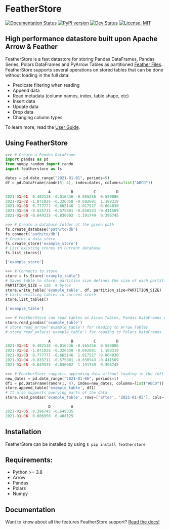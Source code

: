 
# FeatherStore
[![Documentation Status](https://readthedocs.org/projects/featherstore/badge/?version=latest)](https://featherstore.readthedocs.io/en/latest/index.html)
[![PyPI version](https://img.shields.io/pypi/v/FeatherStore?color=blue)](https://pypi.org/project/FeatherStore/)
[![Dev Status](https://img.shields.io/pypi/status/featherstore?color=important)](https://pypi.org/project/FeatherStore/)
[![License: MIT](https://img.shields.io/badge/License-MIT-yellow.svg)](https://github.com/hakonmh/featherstore/blob/master/LICENSE)

## High performance datastore built upon Apache Arrow & Feather

FeatherStore is a fast datastore for storing Pandas DataFrames, Pandas Series, Polars
DataFrames and PyArrow Tables as partitioned [Feather Files](https://arrow.apache.org/docs/python/feather.html).
FeatherStore supports several operations on stored tables that can be done without loading
in the full data:
* Predicate filtering when reading
* Append data
* Read metadata (column names, index, table shape, etc)
* Insert data
* Update data
* Drop data
* Changing column types

To learn more, read the [User Guide](https://featherstore.readthedocs.io/en/latest/Quickstart.html).

## Using FeatherStore

```python
>>> # Create a Pandas DataFrame
import pandas as pd
from numpy.random import randn
import featherstore as fs

dates = pd.date_range("2021-01-01", periods=5)
df = pd.DataFrame(randn(5, 4), index=dates, columns=list("ABCD"))

                   A         B         C         D
2021-01-01  0.402138 -0.016436 -0.565256  0.520086
2021-01-02 -1.071026 -0.326358 -0.692681  1.188319
2021-01-03  0.777777 -0.665146  1.017527 -0.064830
2021-01-04 -0.835711 -0.575801 -0.650543 -0.411509
2021-01-05 -0.649335 -0.830602  1.191749  0.396745

>>> # Create a database folder at the given path
fs.create_database('path/to/db')
fs.connect('path/to/db')
# Creates a data store
fs.create_store('example_store')
# List existing stores in current database
fs.list_stores()

['example_store']

>>> # Connects to store
store = fs.Store('example_table')
# Saves table to store; partition size defines the size of each partition in bytes
PARTITION_SIZE = 128  # bytes
store.write_table('example_table', df, partition_size=PARTITION_SIZE)
# Lists existing tables in current store
store.list_tables()

['example_table']

>>> # FeatherStore can read tables as Arrow Tables, Pandas DataFrames or Polars DataFrames
store.read_pandas('example_table')
# store.read_arrow('example_table') for reading to Arrow Tables
# store.read_polars('example_table') for reading to Polars DataFrames

                   A         B         C         D
2021-01-01  0.402138 -0.016436 -0.565256  0.520086
2021-01-02 -1.071026 -0.326358 -0.692681  1.188319
2021-01-03  0.777777 -0.665146  1.017527 -0.064830
2021-01-04 -0.835711 -0.575801 -0.650543 -0.411509
2021-01-05 -0.649335 -0.830602  1.191749  0.396745

>>> # FeatherStore supports appending data without loading in the full table
new_dates = pd.date_range("2021-01-06", periods=1)
df1 = pd.DataFrame(randn(1, 4), index=new_dates, columns=list("ABCD"))
store.append_table('example_table', df1)
# It also supports querying parts of the data
store.read_pandas('example_table', rows=['after', '2021-01-05'], cols=['D', 'A'])

                   D         A
2021-01-05  0.396745 -0.649335
2021-01-06  0.606950  0.408125

```

## Installation
FeatherStore can be installed by using `$ pip install featherstore`

## Requirements:
* Python >= 3.8
* Arrow
* Pandas
* Polars
* Numpy

## Documentation
Want to know about all the features FeatherStore support? [Read the docs!](https://featherstore.readthedocs.io/en/latest/index.html)
